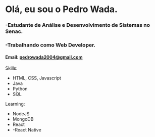 <h1> Olá, eu sou o Pedro Wada. </h1>

### -Estudante de Análise e Desenvolvimento de Sistemas no Senac.
### -Trabalhando como Web Developer.

#### Email: pedrowada2004@gmail.com

Skills:
<ul>
<li>HTML, CSS, Javascript</li>
<li>Java</li>
<li>Python</li>
<li>SQL</li>
</ul>

Learning:
<ul>
<li>NodeJS</li>
<li>MongoDB</li>
<li>React</li>
<li>-React Native</li>
</ul>

